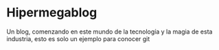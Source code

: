 # Hipermegablog
Un blog, comenzando en este mundo de la tecnología y la magia de esta industria, esto es solo un ejemplo para conocer git
